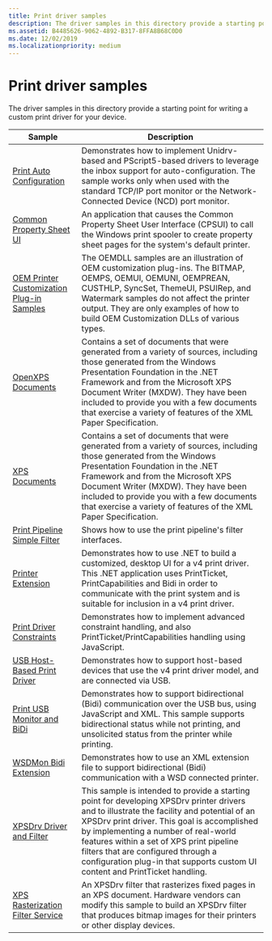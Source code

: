 ```yaml
---
title: Print driver samples
description: The driver samples in this directory provide a starting point for writing a custom print driver for your device.
ms.assetid: B4485626-9062-4892-B317-8FFA8B68C0D0
ms.date: 12/02/2019
ms.localizationpriority: medium
---
```


# Print driver samples

The driver samples in this directory provide a starting point for writing a custom print driver for your device.

| Sample | Description |
| --- | --- |
| [Print Auto Configuration](https://docs.microsoft.com/samples/microsoft/windows-driver-samples/print-auto-configuration-sample) | Demonstrates how to implement Unidrv-based and PScript5-based drivers to leverage the inbox support for auto-configuration. The sample works only when used with the standard TCP/IP port monitor or the Network-Connected Device (NCD) port monitor. |
| [Common Property Sheet UI](https://docs.microsoft.com/samples/microsoft/windows-driver-samples/common-property-sheet-ui-sample) | An application that causes the Common Property Sheet User Interface (CPSUI) to call the Windows print spooler to create property sheet pages for the system's default printer. |
| [OEM Printer Customization Plug-in Samples](https://docs.microsoft.com/samples/microsoft/windows-driver-samples/oem-printer-customization-plug-in-samples) | The OEMDLL samples are an illustration of OEM customization plug-ins. The BITMAP, OEMPS, OEMUI, OEMUNI, OEMPREAN, CUSTHLP, SyncSet, ThemeUI, PSUIRep, and Watermark samples do not affect the printer output. They are only examples of how to build OEM Customization DLLs of various types.|
| [OpenXPS Documents](https://docs.microsoft.com/samples/microsoft/windows-driver-samples/openxps-documents-print-sample) | Contains a set of documents that were generated from a variety of sources, including those generated from the Windows Presentation Foundation in the .NET Framework and from the Microsoft XPS Document Writer (MXDW). They have been included to provide you with a few documents that exercise a variety of features of the XML Paper Specification. |
| [XPS Documents](https://docs.microsoft.com/samples/microsoft/windows-driver-samples/xps-documents-print-sample) | Contains a set of documents that were generated from a variety of sources, including those generated from the Windows Presentation Foundation in the .NET Framework and from the Microsoft XPS Document Writer (MXDW). They have been included to provide you with a few documents that exercise a variety of features of the XML Paper Specification. |
| [Print Pipeline Simple Filter](https://docs.microsoft.com/samples/microsoft/windows-driver-samples/print-pipeline-simple-filter) | Shows how to use the print pipeline's filter interfaces. |
| [Printer Extension](https://docs.microsoft.com/samples/microsoft/windows-driver-samples/printer-extension-sample) | Demonstrates how to use .NET to build a customized, desktop UI for a v4 print driver. This .NET application uses PrintTicket, PrintCapabilities and Bidi in order to communicate with the print system and is suitable for inclusion in a v4 print driver. |
| [Print Driver Constraints](https://docs.microsoft.com/samples/microsoft/windows-driver-samples/print-driver-constraints-sample) | Demonstrates how to implement advanced constraint handling, and also PrintTicket/PrintCapabilities handling using JavaScript.  |
| [USB Host-Based Print Driver](https://docs.microsoft.com/samples/microsoft/windows-driver-samples/usb-host-based-print-driver-sample) | Demonstrates how to support host-based devices that use the v4 print driver model, and are connected via USB. |
| [Print USB Monitor and BiDi](https://docs.microsoft.com/samples/microsoft/windows-driver-samples/print-driver-usb-monitor-and-bidi-sample)  | Demonstrates how to support bidirectional (Bidi) communication over the USB bus, using JavaScript and XML. This sample supports bidirectional status while not printing, and unsolicited status from the printer while printing. |
| [WSDMon Bidi Extension](https://docs.microsoft.com/samples/microsoft/windows-driver-samples/wsdmon-bidi-extension-sample)  | Demonstrates how to use an XML extension file to support bidirectional (Bidi) communication with a WSD connected printer. |
| [XPSDrv Driver and Filter](https://docs.microsoft.com/samples/microsoft/windows-driver-samples/xpsdrv-driver-and-filter-sample) | This sample is intended to provide a starting point for developing XPSDrv printer drivers and to illustrate the facility and potential of an XPSDrv print driver. This goal is accomplished by implementing a number of real-world features within a set of XPS print pipeline filters that are configured through a configuration plug-in that supports custom UI content and PrintTicket handling. |
| [XPS Rasterization Filter Service](https://docs.microsoft.com/samples/microsoft/windows-driver-samples/xps-rasterization-filter-service-sample) | An XPSDrv filter that rasterizes fixed pages in an XPS document. Hardware vendors can modify this sample to build an XPSDrv filter that produces bitmap images for their printers or other display devices. |
